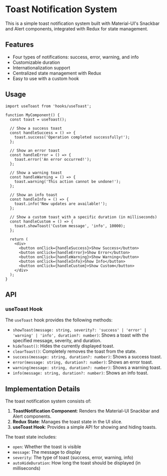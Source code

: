 # Toast Notification System

This is a simple toast notification system built with Material-UI's Snackbar and Alert components, integrated with Redux for state management.

## Features

- Four types of notifications: success, error, warning, and info
- Customizable duration
- Internationalization support
- Centralized state management with Redux
- Easy to use with a custom hook

## Usage

```tsx
import useToast from 'hooks/useToast';

function MyComponent() {
  const toast = useToast();

  // Show a success toast
  const handleSuccess = () => {
    toast.success('Operation completed successfully!');
  };

  // Show an error toast
  const handleError = () => {
    toast.error('An error occurred!');
  };

  // Show a warning toast
  const handleWarning = () => {
    toast.warning('This action cannot be undone!');
  };

  // Show an info toast
  const handleInfo = () => {
    toast.info('New updates are available!');
  };

  // Show a custom toast with a specific duration (in milliseconds)
  const handleCustom = () => {
    toast.showToast('Custom message', 'info', 10000);
  };

  return (
    <div>
      <button onClick={handleSuccess}>Show Success</button>
      <button onClick={handleError}>Show Error</button>
      <button onClick={handleWarning}>Show Warning</button>
      <button onClick={handleInfo}>Show Info</button>
      <button onClick={handleCustom}>Show Custom</button>
    </div>
  );
}
```

## API

### useToast Hook

The `useToast` hook provides the following methods:

- `showToast(message: string, severity?: 'success' | 'error' | 'warning' | 'info', duration?: number)`: Shows a toast with the specified message, severity, and duration.
- `hideToast()`: Hides the currently displayed toast.
- `clearToast()`: Completely removes the toast from the state.
- `success(message: string, duration?: number)`: Shows a success toast.
- `error(message: string, duration?: number)`: Shows an error toast.
- `warning(message: string, duration?: number)`: Shows a warning toast.
- `info(message: string, duration?: number)`: Shows an info toast.

## Implementation Details

The toast notification system consists of:

1. **ToastNotification Component**: Renders the Material-UI Snackbar and Alert components.
2. **Redux State**: Manages the toast state in the UI slice.
3. **useToast Hook**: Provides a simple API for showing and hiding toasts.

The toast state includes:

- `open`: Whether the toast is visible
- `message`: The message to display
- `severity`: The type of toast (success, error, warning, info)
- `autoHideDuration`: How long the toast should be displayed (in milliseconds)

